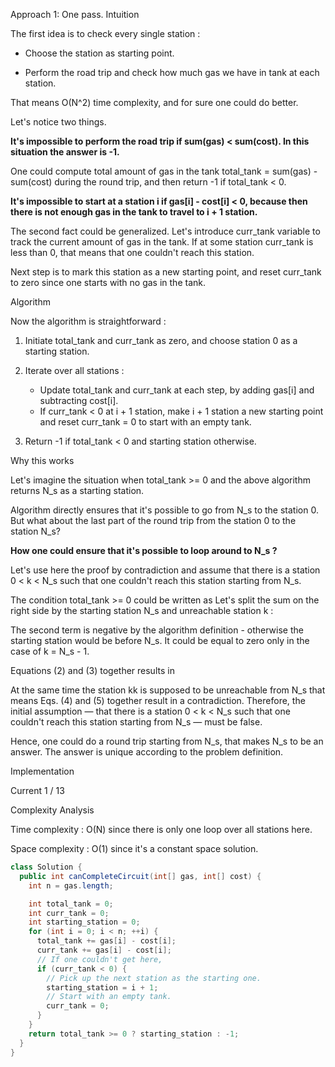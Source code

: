 
Approach 1: One pass.
Intuition

The first idea is to check every single station :

* Choose the station as starting point.

* Perform the road trip and check how much gas we have in tank at each station.

That means O(N^2) time complexity, and for sure one could do better.

Let's notice two things.

__It's impossible to perform the road trip if sum(gas) < sum(cost). In this situation the answer is -1.__

One could compute total amount of gas in the tank total_tank = sum(gas) - sum(cost) during the round trip, and then return -1 if total_tank < 0.

__It's impossible to start at a station i if gas[i] - cost[i] < 0, because then there is not enough gas in the tank to travel to i + 1 station.__

The second fact could be generalized. Let's introduce curr_tank variable to track the current amount of gas in the tank. If at some station curr_tank is less than 0, that means that one couldn't reach this station.

Next step is to mark this station as a new starting point, and reset curr_tank to zero since one starts with no gas in the tank.

Algorithm

Now the algorithm is straightforward :

1. Initiate total_tank and curr_tank as zero, and choose station 0 as a starting station.

2. Iterate over all stations :

    * Update total_tank and curr_tank at each step, by adding gas[i] and subtracting cost[i].
    * If curr_tank < 0 at i + 1 station, make i + 1 station a new starting point and reset curr_tank = 0 to start with an empty tank.

3. Return -1 if total_tank < 0 and starting station otherwise.

Why this works

Let's imagine the situation when total_tank >= 0 and the above algorithm returns N_s as a starting station.

Algorithm directly ensures that it's possible to go from N_s to the station 0. 
But what about the last part of the round trip from the station 0 to the station N_s?

__How one could ensure that it's possible to loop around to N_s ?__

Let's use here the proof by contradiction and assume that there is a station 0 < k < N_s such that one couldn't reach this station starting from N_s.

The condition total_tank >= 0 could be written as
Let's split the sum on the right side by the starting station N_s and unreachable station k :

The second term is negative by the algorithm definition - otherwise the starting station would be before N_s. It could be equal to zero only in the case of k = N_s - 1.

Equations (2) and (3) together results in

At the same time the station kk is supposed to be unreachable from N_s that means
Eqs. (4) and (5) together result in a contradiction. Therefore, the initial assumption — that there is a station 0 < k < N_s such that one couldn't reach this station starting from N_s — must be false.

Hence, one could do a round trip starting from N_s, that makes N_s to be an answer. The answer is unique according to the problem definition.

Implementation

Current
1 / 13

Complexity Analysis

Time complexity : O(N) since there is only one loop over all stations here.

Space complexity : O(1) since it's a constant space solution.

```java
class Solution {
  public int canCompleteCircuit(int[] gas, int[] cost) {
    int n = gas.length;

    int total_tank = 0;
    int curr_tank = 0;
    int starting_station = 0;
    for (int i = 0; i < n; ++i) {
      total_tank += gas[i] - cost[i];
      curr_tank += gas[i] - cost[i];
      // If one couldn't get here,
      if (curr_tank < 0) {
        // Pick up the next station as the starting one.
        starting_station = i + 1;
        // Start with an empty tank.
        curr_tank = 0;
      }
    }
    return total_tank >= 0 ? starting_station : -1;
  }
}
```